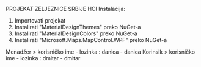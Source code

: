 PROJEKAT ZELJEZNICE SRBIJE HCI
Instalacija:
  1. Importovati projekat
  2. Instalirati "MaterialDesignThemes" preko NuGet-a
  3. Instalirati "MaterialDesignColors" preko NuGet-a
  4. Instalirati "Microsoft.Maps.MapControl.WPF" preko NuGet-a

Menadžer > korisničko ime - lozinka : danica - danica
Korinsik > korisničko ime - lozinka : dmitar - dmitar
